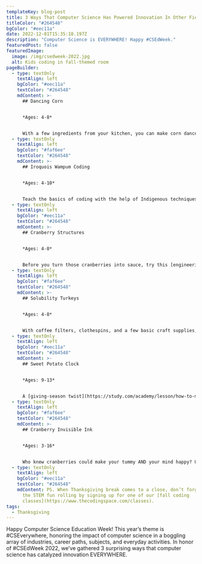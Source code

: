 ```yaml
---
templateKey: blog-post
title: 3 Ways That Computer Science Has Powered Innovation In Other Fields
titleColor: "#264548"
bgColor: "#eec11a"
date: 2022-12-01T15:35:18.197Z
description: "Computer Science is EVERYWHERE! Happy #CSEdWeek."
featuredPost: false
featuredImage:
  image: /img/csedweek-2022.jpg
  alt: Kids coding in fall-themed room
pageBuilder:
  - type: textOnly
    textAlign: left
    bgColor: "#eec11a"
    textColor: "#264548"
    mdContent: >-
      ## Dancing Corn


      *Ages: 4-8*


      With a few ingredients from your kitchen, you can make corn dance in a [magical chemistry experiment.](https://littlebinsforlittlehands.com/dancing-corn-thanksgiving-science-activity/)
  - type: textOnly
    textAlign: left
    bgColor: "#faf6ee"
    textColor: "#264548"
    mdContent: >-
      ## Iroquois Wampum Coding


      *Ages: 4-10*


      Teach the basics of coding with the help of Indigenous techniques! In this [coding activity](https://stemgeek.com/native-american-stem-activities/), kids use beads to represent letters of the alphabet and create coded messages.
  - type: textOnly
    textAlign: left
    bgColor: "#eec11a"
    textColor: "#264548"
    mdContent: >-
      ## Cranberry Structures


      *Ages: 4-8*


      Before you turn those cranberries into sauce, try this [engineering challenge](https://www.mcstemacademy.org/simple-fun-cranberry-structures/) with your kids first.
  - type: textOnly
    textAlign: left
    bgColor: "#faf6ee"
    textColor: "#264548"
    mdContent: >-
      ## Solubility Turkeys


      *Ages: 4-8*


      With coffee filters, clothespins, and a few basic craft supplies, not only will you have [adorable decorative turkeys](https://littlebinsforlittlehands.com/coffee-filter-turkey/) – you’ll also be giving your child a lesson in solubility!
  - type: textOnly
    textAlign: left
    bgColor: "#eec11a"
    textColor: "#264548"
    mdContent: >-
      ## Sweet Potato Clock


      *Ages: 9-13*


      A [giving-season twist](https://study.com/academy/lesson/how-to-make-a-potato-clock-science-project.html) on a classic at-home STEM experiment! Learn about electrochemistry and alternative power.
  - type: textOnly
    textAlign: left
    bgColor: "#faf6ee"
    textColor: "#264548"
    mdContent: >-
      ## Cranberry Invisible Ink


      *Ages: 3-16*


      Who knew cranberries could make your tummy AND your mind happy? Use extra cranberry sauce to craft invisible ink. Is it magic? Nope! It’s just [science](https://www.kiwico.com/diy/stem/crazy-chemistry/cranberry-invisible-messages).
  - type: textOnly
    textAlign: left
    bgColor: "#eec11a"
    textColor: "#264548"
    mdContent: PS. When Thanksgiving break comes to a close, don’t forget to keep
      the STEM fun rolling by signing up for one of our [fall coding
      classes](https://www.thecodingspace.com/classes).
tags:
  - Thanksgiving
---
```

Happy Computer Science Education Week! This year’s theme is #CSEverywhere, honoring the impact of computer science in a boggling array of industries, career paths, subjects, and everyday activities. In honor of #CSEdWeek 2022, we’ve gathered 3 surprising ways that computer science has catalyzed innovation EVERYWHERE.